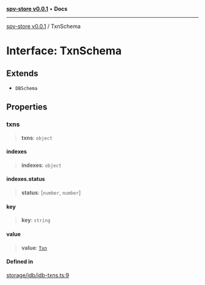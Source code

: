 [**spv-store v0.0.1**](../README.md) • **Docs**

***

[spv-store v0.0.1](../globals.md) / TxnSchema

# Interface: TxnSchema

## Extends

- `DBSchema`

## Properties

### txns

> **txns**: `object`

#### indexes

> **indexes**: `object`

#### indexes.status

> **status**: [`number`, `number`]

#### key

> **key**: `string`

#### value

> **value**: [`Txn`](Txn.md)

#### Defined in

[storage/idb/idb-txns.ts:9](https://github.com/shruggr/ts-casemod-spv/blob/050b8a2b88441deb8165e8e49b26bc7bba8ae64e/src/storage/idb/idb-txns.ts#L9)
